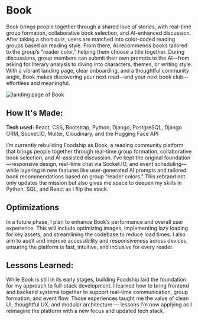 # Book
Book brings people together through a shared love of stories, with real-time group formation, collaborative book selection, and AI-enhanced discussion. After taking a short quiz, users are matched into color-coded reading groups based on reading style. From there, AI recommends books tailored to the group’s “reader color,” helping them choose a title together. During discussions, group members can submit their own prompts to the AI—from asking for literary analysis to diving into characters, themes, or writing style. With a vibrant landing page, clear onboarding, and a thoughtful community angle, Book makes discovering your next read—and your next book club—effortless and meaningful.

![landing page of Book](https://cubeupload.com/im/rzagramonte/Screenshot20250609at.png)

## How It's Made:

**Tech used:** React, CSS, Bootstrap, Python, Django, PostgreSQL, Django ORM, Socket.IO, Multer, Cloudinary, and the Hugging Face API  

I’m currently rebuilding Foodship as Book, a reading community platform that brings people together through real-time group formation, collaborative book selection, and AI-assisted discussion. I’ve kept the original foundation—responsive design, real-time chat via Socket.IO, and event scheduling—while layering in new features like user-generated AI prompts and tailored book recommendations based on group “reader colors.” This rebrand not only updates the mission but also gives me space to deepen my skills in Python, SQL, and React as I flip the stack.

## Optimizations

In a future phase, I plan to enhance Book’s performance and overall user experience. This will include optimizing images, implementing lazy loading for key assets, and streamlining the codebase to reduce load times. I also aim to audit and improve accessibility and responsiveness across devices, ensuring the platform is fast, intuitive, and inclusive for every reader.

## Lessons Learned:

While Book is still in its early stages, building Foodship laid the foundation for my approach to full-stack development. I learned how to bring frontend and backend systems together to support real-time communication, group formation, and event flow. Those experiences taught me the value of clean UI, thoughtful UX, and modular architecture — lessons I’m now applying as I reimagine the platform with a new focus and updated tech stack.
